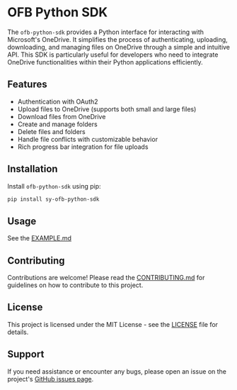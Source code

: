 # OFB Python SDK

The `ofb-python-sdk` provides a Python interface for interacting with Microsoft's OneDrive. It simplifies the process of authenticating, uploading, downloading, and managing files on OneDrive through a simple and intuitive API. This SDK is particularly useful for developers who need to integrate OneDrive functionalities within their Python applications efficiently.

## Features

- Authentication with OAuth2
- Upload files to OneDrive (supports both small and large files)
- Download files from OneDrive
- Create and manage folders
- Delete files and folders
- Handle file conflicts with customizable behavior
- Rich progress bar integration for file uploads

## Installation

Install `ofb-python-sdk` using pip:

```bash
pip install sy-ofb-python-sdk
```

## Usage

See the [EXAMPLE.md](https://github.com/shing-yu/ofb-python-sdk/blob/main/EXAMPLE.md)

## Contributing

Contributions are welcome! Please read the [CONTRIBUTING.md](https://github.com/shing-yu/ofb-python-sdk/blob/main/CONTRIBUTING.md) for guidelines on how to contribute to this project.

## License

This project is licensed under the MIT License - see the [LICENSE](https://github.com/shing-yu/ofb-python-sdk/blob/main/LICENSE) file for details.

## Support

If you need assistance or encounter any bugs, please open an issue on the project's [GitHub issues page](https://github.com/shing-yu/ofb-python-sdk/issues).

